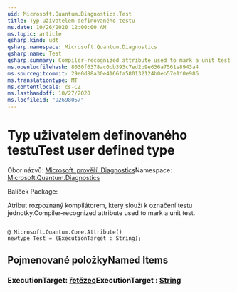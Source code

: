 ```yaml
---
uid: Microsoft.Quantum.Diagnostics.Test
title: Typ uživatelem definovaného testu
ms.date: 10/26/2020 12:00:00 AM
ms.topic: article
qsharp.kind: udt
qsharp.namespace: Microsoft.Quantum.Diagnostics
qsharp.name: Test
qsharp.summary: Compiler-recognized attribute used to mark a unit test.
ms.openlocfilehash: 8030f6378ac0cb393c7ed2b9e636a7561e8943a4
ms.sourcegitcommit: 29e0d88a30e4166fa580132124b0eb57e1f0e986
ms.translationtype: MT
ms.contentlocale: cs-CZ
ms.lasthandoff: 10/27/2020
ms.locfileid: "92698057"
---
```

# <a name="test-user-defined-type"></a><span data-ttu-id="a5c45-102">Typ uživatelem definovaného testu</span><span class="sxs-lookup"><span data-stu-id="a5c45-102">Test user defined type</span></span>

<span data-ttu-id="a5c45-103">Obor názvů: [Microsoft. prověří. Diagnostics](xref:Microsoft.Quantum.Diagnostics)</span><span class="sxs-lookup"><span data-stu-id="a5c45-103">Namespace: [Microsoft.Quantum.Diagnostics](xref:Microsoft.Quantum.Diagnostics)</span></span>

<span data-ttu-id="a5c45-104">Balíček [](https://nuget.org/packages/)</span><span class="sxs-lookup"><span data-stu-id="a5c45-104">Package: [](https://nuget.org/packages/)</span></span>


<span data-ttu-id="a5c45-105">Atribut rozpoznaný kompilátorem, který slouží k označení testu jednotky.</span><span class="sxs-lookup"><span data-stu-id="a5c45-105">Compiler-recognized attribute used to mark a unit test.</span></span>

```qsharp

@ Microsoft.Quantum.Core.Attribute()
newtype Test = (ExecutionTarget : String);
```



## <a name="named-items"></a><span data-ttu-id="a5c45-106">Pojmenované položky</span><span class="sxs-lookup"><span data-stu-id="a5c45-106">Named Items</span></span>

### <a name="executiontarget--string"></a><span data-ttu-id="a5c45-107">ExecutionTarget: [řetězec](xref:microsoft.quantum.lang-ref.string)</span><span class="sxs-lookup"><span data-stu-id="a5c45-107">ExecutionTarget : [String](xref:microsoft.quantum.lang-ref.string)</span></span>

